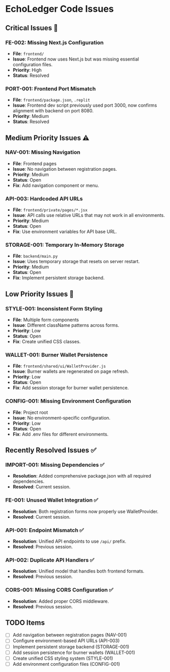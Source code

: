 # EchoLedger Code Issues

## Critical Issues 🚨

### FE-002: Missing Next.js Configuration
- **File**: `frontend/`
- **Issue**: Frontend now uses Next.js but was missing essential configuration files.
- **Priority**: High
- **Status**: Resolved

### PORT-001: Frontend Port Mismatch
- **File**: `frontend/package.json`, `.replit`
- **Issue**: Frontend dev script previously used port 3000, now confirms alignment with backend on port 8080.
- **Priority**: Medium
- **Status**: Resolved

## Medium Priority Issues ⚠️

### NAV-001: Missing Navigation
- **File**: Frontend pages
- **Issue**: No navigation between registration pages.
- **Priority**: Medium
- **Status**: Open
- **Fix**: Add navigation component or menu.

### API-003: Hardcoded API URLs
- **File**: `frontend/private/pages/*.jsx`
- **Issue**: API calls use relative URLs that may not work in all environments.
- **Priority**: Medium
- **Status**: Open
- **Fix**: Use environment variables for API base URL.

### STORAGE-001: Temporary In-Memory Storage
- **File**: `backend/main.py`
- **Issue**: Uses temporary storage that resets on server restart.
- **Priority**: Medium
- **Status**: Open
- **Fix**: Implement persistent storage backend.

## Low Priority Issues 📝

### STYLE-001: Inconsistent Form Styling
- **File**: Multiple form components
- **Issue**: Different className patterns across forms.
- **Priority**: Low
- **Status**: Open
- **Fix**: Create unified CSS classes.

### WALLET-001: Burner Wallet Persistence
- **File**: `frontend/shared/ui/WalletProvider.js`
- **Issue**: Burner wallets are regenerated on page refresh.
- **Priority**: Low
- **Status**: Open
- **Fix**: Add session storage for burner wallet persistence.

### CONFIG-001: Missing Environment Configuration
- **File**: Project root
- **Issue**: No environment-specific configuration.
- **Priority**: Low
- **Status**: Open
- **Fix**: Add .env files for different environments.

## Recently Resolved Issues ✅

### IMPORT-001: Missing Dependencies ✅
- **Resolution**: Added comprehensive package.json with all required dependencies.
- **Resolved**: Current session.

### FE-001: Unused Wallet Integration ✅
- **Resolution**: Both registration forms now properly use WalletProvider.
- **Resolved**: Current session.

### API-001: Endpoint Mismatch ✅
- **Resolution**: Unified API endpoints to use `/api/` prefix.
- **Resolved**: Previous session.

### API-002: Duplicate API Handlers ✅
- **Resolution**: Unified model that handles both frontend formats.
- **Resolved**: Previous session.

### CORS-001: Missing CORS Configuration ✅
- **Resolution**: Added proper CORS middleware.
- **Resolved**: Previous session.

## TODO Items

- [ ] Add navigation between registration pages (NAV-001)
- [ ] Configure environment-based API URLs (API-003)
- [ ] Implement persistent storage backend (STORAGE-001)
- [ ] Add session persistence for burner wallets (WALLET-001)
- [ ] Create unified CSS styling system (STYLE-001)
- [ ] Add environment configuration files (CONFIG-001)